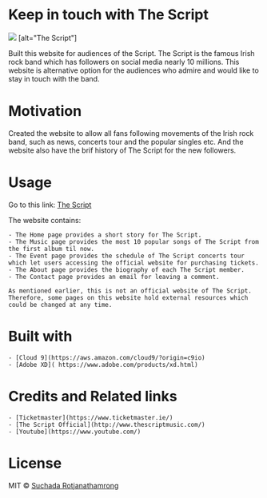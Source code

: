 # Keep in touch with The Script 

<img src="screen.png"> [alt="The Script"]

Built this website for audiences of the Script. The Script is the famous Irish rock band which has followers on social media nearly 10 millions.
This website is alternative option for the audiences who admire and would like to stay in touch with the band. 

# Motivation

Created the website to allow all fans following movements of the Irish rock band, such as news, concerts tour and the popular singles etc.
And the website also have the brif history of The Script for the new followers. 

# Usage

Go to this link: [The Script](https://thescript-cloned2-cloned-suchadarot.c9users.io)

The website contains:

    - The Home page provides a short story for The Script.
    - The Music page provides the most 10 popular songs of The Script from the first album til now.
    - The Event page provides the schedule of The Script concerts tour which let users accessing the official website for purchasing tickets.
    - The About page provides the biography of each The Script member.
    - The Contact page provides an email for leaving a comment. 
    
    As mentioned earlier, this is not an official website of The Script. Therefore, some pages on this website hold external resources which could be changed at any time.
  
# Built with

    - [Cloud 9](https://aws.amazon.com/cloud9/?origin=c9io)
    - [Adobe XD]( https://www.adobe.com/products/xd.html)
    
    
# Credits and Related links

    - [Ticketmaster](https://www.ticketmaster.ie/)
    - [The Script Official](http://www.thescriptmusic.com/)
    - [Youtube](https://www.youtube.com/)


# License

MIT © [Suchada Rotjanathamrong](www.linkedin.com/in/suchada-rotjanathamrong-205735110)


   